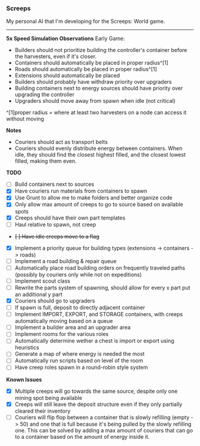 ### Screeps

My personal AI that I'm developing for the Screeps: World game.

---

**5x Speed Simulation Observations**
Early Game:

- Builders should not prioritize building the controller's container before the harvesters, even if it's closer.
- Containers should automatically be placed in proper radius^[1]
- Roads should automatically be placed in proper radius^[1]
- Extensions should automatically be placed
- Builders should probably have withdraw priority over upgraders
- Building containers next to energy sources should have priority over upgrading the controller
- Upgraders should move away from spawn when idle (not critical)

^[1]proper radius = where at least two harvesters on a node can access it without moving

**Notes**

- Couriers should act as transport belts
- Couriers should evenly distribute energy between containers. When idle, they should find the closest highest filled, and the closest lowest filled, making them even.

**TODO**

- [ ] Build containers next to sources
- [x] Have couriers run materials from containers to spawn
- [x] Use Grunt to allow me to make folders and better organize code
- [x] Only allow max amount of creeps to go to source based on available spots
- [x] Creeps should have their own part templates
- [ ] Haul relative to spawn, not creep
- ~~[ ] Have idle creeps move to a flag~~
- [x] Implement a priority queue for building types (extensions -> containers -> roads)
- [ ] Implement a road building & repair queue
- [ ] Automatically place road building orders on frequently traveled paths (possibly by couriers only while not on expeditions)
- [ ] Implement scout class
- [ ] Rewrite the parts system of spawning, should allow for every x part put an additional y part
- [x] Couriers should go to upgraders
- [ ] If spawn is full, deposit to directly adjacent container
- [ ] Implement IMPORT, EXPORT, and STORAGE containers, with creeps automatically moving based on a queue
- [ ] Implement a builder area and an upgrader area
- [ ] Implement rooms for the various roles
- [ ] Automatically determine wether a chest is import or export using heuristics
- [ ] Generate a map of where energy is needed the most
- [ ] Automatically run scripts based on level of the room
- [ ] Have creep roles spawn in a round-robin style system

**Known Issues**

- [x] Multiple creeps will go towards the same source, despite only one mining spot being available
- [x] Creeps will still leave the deposit structure even if they only partially cleared their inventory
- [ ] Couriers will flip flop between a container that is slowly refilling (empty -> 50) and one that is full because it's being pulled by the slowly refilling one. This can be solved by adding a max amount of couriers that can go to a container based on the amount of energy inside it.
